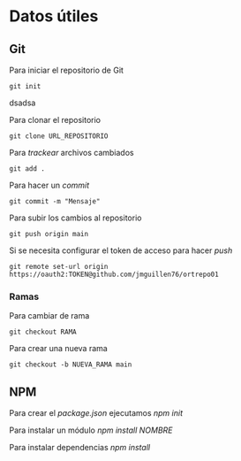 # Datos útiles

## Git
Para iniciar el repositorio de Git
```
git init
```
dsadsa

Para clonar el repositorio
```
git clone URL_REPOSITORIO
```

Para *trackear* archivos cambiados 
```
git add .
```

Para hacer un *commit*
```
git commit -m "Mensaje"
```

Para subir los cambios al repositorio
```
git push origin main
```

Si se necesita configurar el token de acceso para hacer *push*
```
git remote set-url origin https://oauth2:TOKEN@github.com/jmguillen76/ortrepo01
```

### Ramas

Para cambiar de rama
```
git checkout RAMA
```

Para crear una nueva rama
```
git checkout -b NUEVA_RAMA main
```

## NPM
Para crear el *package.json* ejecutamos *npm init*

Para instalar un módulo *npm install NOMBRE*

Para instalar dependencias *npm install*

